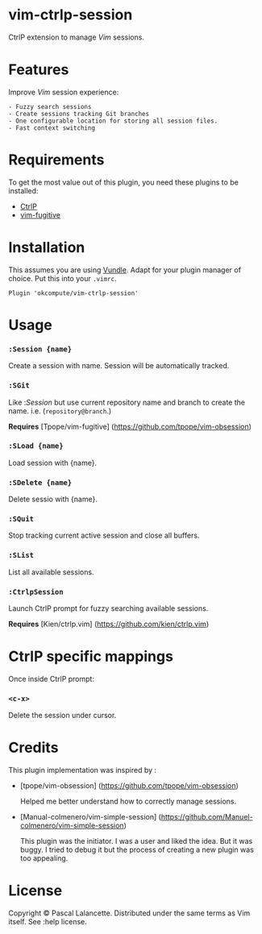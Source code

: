 vim-ctrlp-session
=================

CtrlP extension to manage *Vim* sessions.

Features
========

Improve *Vim* session experience:

    - Fuzzy search sessions
    - Create sessions tracking Git branches
    - One configurable location for storing all session files.
    - Fast context switching

Requirements
============

To get the most value out of this plugin, you need these plugins to be
installed:

- [CtrlP](https://github.com/kien/ctrlp)
- [vim-fugitive](https://github.com/tpope/vim-fugitive)

Installation
=============

This assumes you are using [Vundle](https://github.com/gmarik/Vundle.vim).
Adapt for your plugin manager of choice. Put this into your `.vimrc`.

    Plugin 'okcompute/vim-ctrlp-session'

Usage
=====

### `:Session {name}`

Create a session with name. Session will be automatically tracked.

### `:SGit`

Like :*Session* but use current repository name and branch to create the
name.  i.e.  (`repository@branch`.)

**Requires** [Tpope/vim-fugitive] (https://github.com/tpope/vim-obsession)

### `:SLoad {name}`

Load session with {name}.

### `:SDelete {name}`

Delete sessio with {name}.

### `:SQuit`

Stop tracking current active session and close all buffers.

### `:SList`

List all available sessions.

### `:CtrlpSession`

Launch CtrlP prompt for fuzzy searching available sessions.

**Requires** [Kien/ctrlp.vim] (https://github.com/kien/ctrlp.vim)


CtrlP specific mappings
=======================

Once inside CtrlP prompt:

### `<c-x>`

Delete the session under cursor.

Credits
=======

This plugin implementation was inspired by :

- [tpope/vim-obsession] (https://github.com/tpope/vim-obsession)

    Helped me better understand how to correctly manage sessions.

- [Manual-colmenero/vim-simple-session] (https://github.com/Manuel-colmenero/vim-simple-session)

    This plugin was the initiator. I was a user and liked the idea. But it was
    buggy. I tried to debug it but the process of creating a new plugin was too
    appealing.


License
=======

Copyright © Pascal Lalancette. Distributed under the same terms as Vim itself. See :help license.
